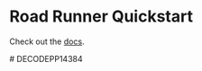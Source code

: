 # Road Runner Quickstart

Check out the [docs](https://rr.brott.dev/docs/v1-0/tuning/).

#   D E C O D E P P 1 4 3 8 4  
 